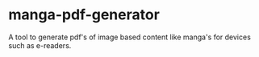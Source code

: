 # manga-pdf-generator
A tool to generate pdf's of image based content like manga's for devices such as e-readers.
